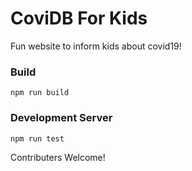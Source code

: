 # CoviDB For Kids

Fun website to inform kids about covid19!

### Build

`npm run build`

### Development Server

`npm run test`

Contributers Welcome!
